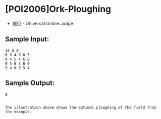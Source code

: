 # [POI2006]Ork-Ploughing
 - 题目 - Universal Online Judge


## Sample Input: 
```
12 6 4
6 0 4 8 0 5
0 4 5 4 6 0
0 5 6 5 6 0
5 4 0 0 5 4

```

## Sample Output: 
```
8


The illustration above shows the optimal ploughing of the field from the example.
```
